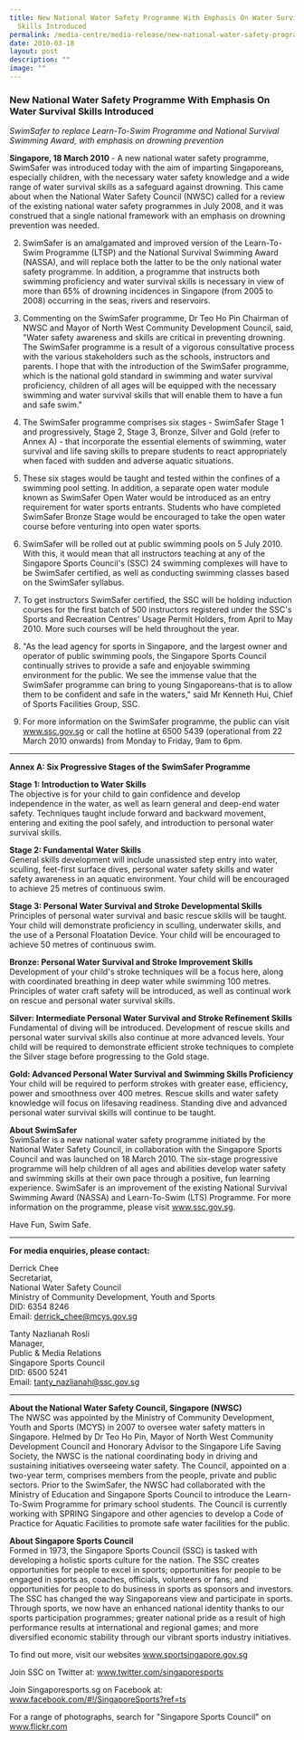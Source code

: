 ```yaml
---
title: New National Water Safety Programme With Emphasis On Water Survival
  Skills Introduced
permalink: /media-centre/media-release/new-national-water-safety-programme-with-emphasis-on-water-survival-skil/
date: 2010-03-18
layout: post
description: ""
image: ""
---
```

### **New National Water Safety Programme With Emphasis On Water Survival Skills Introduced**

_SwimSafer to replace Learn-To-Swim Programme and National Survival Swimming Award, with emphasis on drowning prevention_

**Singapore, 18 March 2010** - A new national water safety programme, SwimSafer was introduced today with the aim of imparting Singaporeans, especially children, with the necessary water safety knowledge and a wide range of water survival skills as a safeguard against drowning. This came about when the National Water Safety Council (NWSC) called for a review of the existing national water safety programmes in July 2008, and it was construed that a single national framework with an emphasis on drowning prevention was needed.

2. SwimSafer is an amalgamated and improved version of the Learn-To-Swim Programme (LTSP) and the National Survival Swimming Award (NASSA), and will replace both the latter to be the only national water safety programme. In addition, a programme that instructs both swimming proficiency and water survival skills is necessary in view of more than 65% of drowning incidences in Singapore (from 2005 to 2008) occurring in the seas, rivers and reservoirs.

3. Commenting on the SwimSafer programme, Dr Teo Ho Pin Chairman of NWSC and Mayor of North West Community Development Council, said, "Water safety awareness and skills are critical in preventing drowning. The SwimSafer programme is a result of a vigorous consultative process with the various stakeholders such as the schools, instructors and parents. I hope that with the introduction of the SwimSafer programme, which is the national gold standard in swimming and water survival proficiency, children of all ages will be equipped with the necessary swimming and water survival skills that will enable them to have a fun and safe swim."

4. The SwimSafer programme comprises six stages - SwimSafer Stage 1 and progressively, Stage 2, Stage 3, Bronze, Silver and Gold (refer to Annex A) - that incorporate the essential elements of swimming, water survival and life saving skills to prepare students to react appropriately when faced with sudden and adverse aquatic situations.

5. These six stages would be taught and tested within the confines of a swimming pool setting. In addition, a separate open water module known as SwimSafer Open Water would be introduced as an entry requirement for water sports entrants. Students who have completed SwimSafer Bronze Stage would be encouraged to take the open water course before venturing into open water sports.

6. SwimSafer will be rolled out at public swimming pools on 5 July 2010. With this, it would mean that all instructors teaching at any of the Singapore Sports Council's (SSC) 24 swimming complexes will have to be SwimSafer certified, as well as conducting swimming classes based on the SwimSafer syllabus.

7. To get instructors SwimSafer certified, the SSC will be holding induction courses for the first batch of 500 instructors registered under the SSC's Sports and Recreation Centres' Usage Permit Holders, from April to May 2010. More such courses will be held throughout the year.

8. "As the lead agency for sports in Singapore, and the largest owner and operator of public swimming pools, the Singapore Sports Council continually strives to provide a safe and enjoyable swimming environment for the public. We see the immense value that the SwimSafer programme can bring to young Singaporeans-that is to allow them to be confident and safe in the waters," said Mr Kenneth Hui, Chief of Sports Facilities Group, SSC.

9. For more information on the SwimSafer programme, the public can visit www.ssc.gov.sg or call the hotline at 6500 5439 (operational from 22 March 2010 onwards) from Monday to Friday, 9am to 6pm.

---

**Annex A: Six Progressive Stages of the SwimSafer Programme**<br>

**Stage 1: Introduction to Water Skills**
<br>
The objective is for your child to gain confidence and develop independence in the water, as well as learn general and deep-end water safety. Techniques taught include forward and backward movement, entering and exiting the pool safely, and introduction to personal water survival skills.

**Stage 2: Fundamental Water Skills**
<br>
General skills development will include unassisted step entry into water, sculling, feet-first surface dives, personal water safety skills and water safety awareness in an aquatic environment. Your child will be encouraged to achieve 25 metres of continuous swim.

**Stage 3: Personal Water Survival and Stroke Developmental Skills**
<br>
Principles of personal water survival and basic rescue skills will be taught. Your child will demonstrate proficiency in sculling, underwater skills, and the use of a Personal Floatation Device. Your child will be encouraged to achieve 50 metres of continuous swim.

**Bronze: Personal Water Survival and Stroke Improvement Skills**
<br>
Development of your child's stroke techniques will be a focus here, along with coordinated breathing in deep water while swimming 100 metres. Principles of water craft safety will be introduced, as well as continual work on rescue and personal water survival skills.

**Silver: Intermediate Personal Water Survival and Stroke Refinement Skills**
<br>
Fundamental of diving will be introduced. Development of rescue skills and personal water survival skills also continue at more advanced levels. Your child will be required to demonstrate efficient stroke techniques to complete the Silver stage before progressing to the Gold stage.

**Gold: Advanced Personal Water Survival and Swimming Skills Proficiency**
<br>
Your child will be required to perform strokes with greater ease, efficiency, power and smoothness over 400 metres. Rescue skills and water safety knowledge will focus on lifesaving readiness. Standing dive and advanced personal water survival skills will continue to be taught.

**About SwimSafer**
<br>
SwimSafer is a new national water safety programme initiated by the National Water Safety Council, in collaboration with the Singapore Sports Council and was launched on 18 March 2010. The six-stage progressive programme will help children of all ages and abilities develop water safety and swimming skills at their own pace through a positive, fun learning experience. SwimSafer is an improvement of the existing National Survival Swimming Award (NASSA) and Learn-To-Swim (LTS) Programme. For more information on the programme, please visit www.ssc.gov.sg.

Have Fun, Swim Safe.

---

**For media enquiries, please contact:**
<br>

Derrick Chee
<br>
Secretariat,
<br>
National Water Safety Council
<br>
Ministry of Community Development, Youth and Sports
<br>
DID: 6354 8246
<br>
Email: [derrick_chee@mcys.gov.sg](mailto:derrick_chee@mcys.gov.sg)
		
Tanty Nazlianah Rosli
<br>
Manager,
<br>
Public & Media Relations
<br>
Singapore Sports Council
<br>
DID: 6500 5241
<br>
Email: [tanty_nazlianah@ssc.gov.sg](mailto:tanty_nazlianah@ssc.gov.sg)

---

**About the National Water Safety Council, Singapore (NWSC)**<br>
The NWSC was appointed by the Ministry of Community Development, Youth and Sports (MCYS) in 2007 to oversee water safety matters in Singapore. Helmed by Dr Teo Ho Pin, Mayor of North West Community Development Council and Honorary Advisor to the Singapore Life Saving Society, the NWSC is the national coordinating body in driving and sustaining initiatives overseeing water safety. The Council, appointed on a two-year term, comprises members from the people, private and public sectors. Prior to the SwimSafer, the NWSC had collaborated with the Ministry of Education and Singapore Sports Council to introduce the Learn-To-Swim Programme for primary school students. The Council is currently working with SPRING Singapore and other agencies to develop a Code of Practice for Aquatic Facilities to promote safe water facilities for the public.

**About Singapore Sports Council**<br>
Formed in 1973, the Singapore Sports Council (SSC) is tasked with developing a holistic sports culture for the nation. The SSC creates opportunities for people to excel in sports; opportunities for people to be engaged in sports as, coaches, officials, volunteers or fans; and opportunities for people to do business in sports as sponsors and investors. The SSC has changed the way Singaporeans view and participate in sports. Through sports, we now have an enhanced national identity thanks to our sports participation programmes; greater national pride as a result of high performance results at international and regional games; and more diversified economic stability through our vibrant sports industry initiatives.

To find out more, visit our websites www.sportsingapore.gov.sg

Join SSC on Twitter at: www.twitter.com/singaporesports

Join Singaporesports.sg on Facebook at: www.facebook.com/#!/SingaporeSports?ref=ts

For a range of photographs, search for "Singapore Sports Council" on www.flickr.com